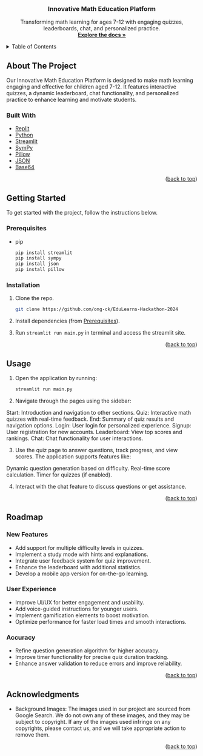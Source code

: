 <div id="top"></div>

<br />
<div align="center">

<h3 align="center">Innovative Math Education Platform</h3>

  <p align="center">
    Transforming math learning for ages 7-12 with engaging quizzes, leaderboards, chat, and personalized practice.
    <br />
    <a href="https://github.com/ong-ck/EduLearns-Hackathon-2024"><strong>Explore the docs »</strong></a>

</div>

<!-- TABLE OF CONTENTS -->
<details>
  <summary>Table of Contents</summary>
  <ol>
    <li>
      <a href="#about-the-project">About The Project</a>
      <ul>
        <li><a href="#built-with">Built With</a></li>
      </ul>
    </li>
    <li>
      <a href="#getting-started">Getting Started</a>
      <ul>
        <li><a href="#prerequisites">Prerequisites</a></li>
        <li><a href="#installation">Installation</a></li>
      </ul>
    </li>
    <li><a href="#usage">Usage</a></li>
    <li>
      <a href="#roadmap">Roadmap</a>
      <ul>
        <li><a href="#new-features">New Features</a></li>
        <li><a href="#user-experience">User Experience</a></li>
        <li><a href="#accuracy">Accuracy</a></li>
      </ul>
    </li>
    <li><a href="#acknowledgments">Acknowledgments</a></li>
  </ol>
</details>

<!-- ABOUT THE PROJECT -->
<div id="about-the-project"></div>

## About The Project

Our Innovative Math Education Platform is designed to make math learning engaging and effective for children aged 7-12. It features interactive quizzes, a dynamic leaderboard, chat functionality, and personalized practice to enhance learning and motivate students.

<div id="built-with"></div>

### Built With

* [Replit](https://replit.com/)
* [Python](https://www.python.org/)
* [Streamlit](https://streamlit.io/)
* [SymPy](https://www.sympy.org/)
* [Pillow](https://python-pillow.org/)
* [JSON](https://www.json.org/)
* [Base64](https://docs.python.org/3/library/base64.html)

<p align="right">(<a href="#top">back to top</a>)</p>

<!-- GETTING STARTED -->
<div id="getting-started"></div>

## Getting Started

To get started with the project, follow the instructions below.

<div id="prerequisites"></div>

### Prerequisites

* pip
  ```sh
  pip install streamlit
  pip install sympy
  pip install json
  pip install pillow
  ```
<div id = "installation"></div>

### Installation

1. Clone the repo.
   ```sh
   git clone https://github.com/ong-ck/EduLearns-Hackathon-2024
   ```

2. Install dependencies (from <a href="#prerequisites">Prerequisites</a>).

3. Run `streamlit run main.py` in terminal and access the streamlit site.

<p align="right">(<a href="#top">back to top</a>)</p>


<!-- USAGE EXAMPLES -->
<div id = "usage"></div>

## Usage

1. Open the application by running:
   ```sh
   streamlit run main.py
   ```
2. Navigate through the pages using the sidebar:

  Start: Introduction and navigation to other sections.
  Quiz: Interactive math quizzes with real-time feedback.
  End: Summary of quiz results and navigation options.
  Login: User login for personalized experience.
  Signup: User registration for new accounts.
  Leaderboard: View top scores and rankings.
  Chat: Chat functionality for user interactions.
  
3. Use the quiz page to answer questions, track progress, and view scores. The application supports features like:

Dynamic question generation based on difficulty.
Real-time score calculation.
Timer for quizzes (if enabled).

4. Interact with the chat feature to discuss questions or get assistance.

<p align="right">(<a href="#top">back to top</a>)</p>



<!-- ROADMAP -->
<div id = "roadmap"></div>

## Roadmap

<div id = "new-features"></div>

### New Features
 - Add support for multiple difficulty levels in quizzes.
 - Implement a study mode with hints and explanations.
 - Integrate user feedback system for quiz improvement.
 - Enhance the leaderboard with additional statistics.
 - Develop a mobile app version for on-the-go learning.

<div id = "user-experience"></div>

### User Experience
  - Improve UI/UX for better engagement and usability.
  - Add voice-guided instructions for younger users.
  - Implement gamification elements to boost motivation.
  - Optimize performance for faster load times and smooth interactions.

<div id = "accuracy"></div>

### Accuracy
  - Refine question generation algorithm for higher accuracy.
  - Improve timer functionality for precise quiz duration tracking.
  - Enhance answer validation to reduce errors and improve reliability.

<p align="right">(<a href="#top">back to top</a>)</p>


<!-- ACKNOWLEDGMENTS -->
<div id = "acknowledgments"></div>

## Acknowledgments

* Background Images: The images used in our project are sourced from Google Search. We do not own any of these images, and they may be subject to copyright. If any of the images used infringe on any copyrights, please contact us, and we will take appropriate action to remove them.


<p align="right">(<a href="#top">back to top</a>)</p>
